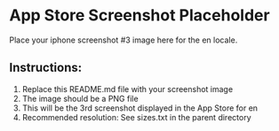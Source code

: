 # App Store Screenshot Placeholder

Place your iphone screenshot #3 image here for the en locale.

## Instructions:
1. Replace this README.md file with your screenshot image
2. The image should be a PNG file
3. This will be the 3rd screenshot displayed in the App Store for en
4. Recommended resolution: See sizes.txt in the parent directory
